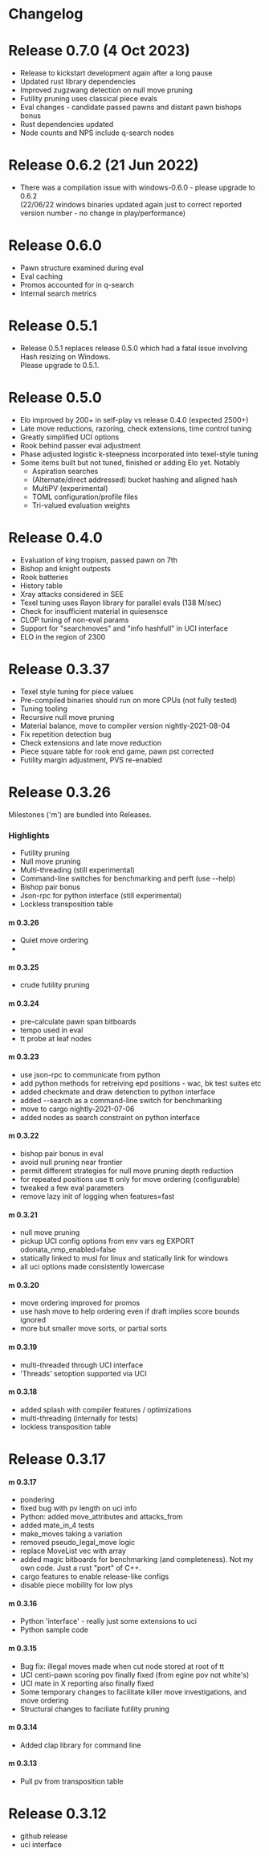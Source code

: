 # Changelog

# Release 0.7.0 (4 Oct 2023)
- Release to kickstart development again after a long pause
- Updated rust library dependencies
- Improved zugzwang detection on null move pruning
- Futility pruning uses classical piece evals
- Eval changes - candidate passed pawns and distant pawn bishops bonus
- Rust dependencies updated
- Node counts and NPS include q-search nodes


# Release 0.6.2 (21 Jun 2022)
- There was a compilation issue with windows-0.6.0 - please upgrade to 0.6.2 <br>
  (22/06/22 windows binaries updated again just to correct reported version number - no change in play/performance)


# Release 0.6.0
- Pawn structure examined during eval
- Eval caching
- Promos accounted for in q-search
- Internal search metrics

# Release 0.5.1
- Release 0.5.1 replaces release 0.5.0 which had a fatal issue involving Hash resizing on Windows. <br>
  Please upgrade to 0.5.1.

# Release 0.5.0 
- Elo improved by 200+ in self-play vs release 0.4.0 (expected 2500+)
- Late move reductions, razoring, check extensions, time control tuning
- Greatly simplified UCI options
- Rook behind passer eval adjustment
- Phase adjusted logistic k-steepness incorporated into texel-style tuning
- Some items built but not tuned, finished or adding Elo yet. Notably
    - Aspiration searches
    - (Alternate/direct addressed) bucket hashing and aligned hash
    - MultiPV (experimental)
    - TOML configuration/profile files
    - Tri-valued evaluation weights


# Release 0.4.0 
- Evaluation of king tropism, passed pawn on 7th
- Bishop and knight outposts
- Rook batteries
- History table
- Xray attacks considered in SEE
- Texel tuning uses Rayon library for parallel evals (138 M/sec)
- Check for insufficient material in quiesensce
- CLOP tuning of non-eval params
- Support for "searchmoves" and "info hashfull" in UCI interface
- ELO in the region of 2300

# Release 0.3.37
- Texel style tuning for piece values
- Pre-compiled binaries should run on more CPUs (not fully tested)
- Tuning tooling
- Recursive null move pruning
- Material balance, move to compiler version nightly-2021-08-04
- Fix repetition detection bug
- Check extensions and late move reduction
- Piece square table for rook end game, pawn pst corrected
- Futility margin adjustment, PVS re-enabled


# Release 0.3.26

Milestones ('m') are bundled into Releases.  

### Highlights
- Futility pruning
- Null move pruning
- Multi-threading (still experimental)
- Command-line switches for benchmarking and perft (use --help)
- Bishop pair bonus
- Json-rpc for python interface (still experimental)
- Lockless transposition table

#### m 0.3.26
- Quiet move ordering
- 
#### m 0.3.25
- crude futility pruning

#### m 0.3.24
- pre-calculate pawn span bitboards
- tempo used in eval
- tt probe at leaf nodes 

#### m 0.3.23
- use json-rpc to communicate from python
- add python methods for retreiving epd positions - wac, bk test suites etc
- added checkmate and draw detenction to python interface
- added --search as a command-line switch for benchmarking 
- move to cargo nightly-2021-07-06
- added nodes as search constraint on python interface

#### m 0.3.22
- bishop pair bonus in eval
- avoid null pruning near frontier 
- permit different strategies for null move pruning depth reduction
- for repeated positions use tt only for move ordering (configurable) 
- tweaked a few eval parameters
- remove lazy init of logging when features=fast

#### m 0.3.21
- null move pruning
- pickup UCI config options from env vars eg EXPORT odonata_nmp_enabled=false
- statically linked to musl for linux and statically link for windows
- all uci options made consistently lowercase

#### m 0.3.20
- move ordering improved for promos 
- use hash move to help ordering even if draft implies score bounds ignored
- more but smaller move sorts, or partial sorts  


#### m 0.3.19
- multi-threaded through UCI interface
- 'Threads' setoption supported via UCI

#### m 0.3.18
- added splash with compiler features / optimizations
- multi-threading (internally for tests)
- lockless transposition table


# Release 0.3.17
#### m 0.3.17
- pondering 
- fixed bug with pv length on uci info
- Python: added move_attributes and attacks_from
- added mate_in_4 tests
- make_moves taking a variation 
- removed pseudo_legal_move logic
- replace MoveList vec with array 
- added magic bitboards for benchmarking (and completeness). Not my own code. Just a rust "port" of C++.
- cargo features to enable release-like configs
- disable piece mobility for low plys 

#### m 0.3.16
- Python 'interface' - really just some extensions to uci
- Python sample code

#### m 0.3.15
- Bug fix: illegal moves made when cut node stored at root of tt
- UCI centi-pawn scoring pov finally fixed (from egine pov not white's)
- UCI mate in X reporting also finally fixed
- Some temporary changes to facilitate killer move investigations, and move ordering
- Structural changes to faciliate futility pruning

#### m 0.3.14
- Added clap library for command line 

#### m 0.3.13
- Pull pv from transposition table


# Release 0.3.12
- github release
- uci interface

